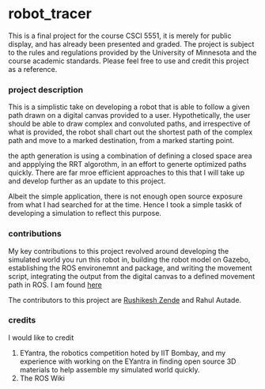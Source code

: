 # robot_tracer
This is a final project for the course CSCI 5551, it is merely for public display, and has already been presented and graded. The project is subject to the rules and regulations provided by the University of Minnesota and the course academic standards. Please feel free to use and credit this project as a reference.

### project description
This is a simplistic take on developing a robot that is able to follow a given path drawn on a digital canvas provided to a user. Hypothetically, the user should be able to draw complex and convoluted paths, and irrespective of what is provided, the robot shall chart out the shortest path of the complex path and move to a marked destination, from a marked starting point.

the apth generation is using a combination of defining a closed space area and appplying the RRT algorothm, in an effort to generte optimized paths quickly. There are far mroe efficient approaches to this that I will take up and develop further as an update to this project.

Albeit the simple application, there is not enough open source exposure from what I had searched for at the time. Hence I took a simple taskk of developing a simulation to reflect this purpose.


### contributions

My key contributions to this project revolved around developing the simulated world you run this robot in, building the robot model on Gazebo, establishing the ROS environemnt and package, and writing the movement script, integrating the output from the digital canvas to a defined movement path in ROS. I am found <a href="https://www.linkedin.com/in/vaibhava-krishna-devulapalli">here</a>


The contributors to this project are <a href="https://www.linkedin.com/in/rushikesh-zende-43077a131">Rushikesh Zende</a> and Rahul Autade.


### credits

I would like to credit
1. EYantra, the robotics competition hoted by IIT Bombay, and my experience with working on the EYantra in finding open source 3D materials to help assemble my simulated world quickly.
2. The ROS Wiki
